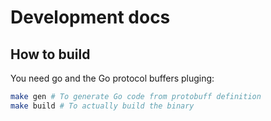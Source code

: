 # Development docs

## How to build

You need go and the Go protocol buffers pluging:

~~~bash
make gen # To generate Go code from protobuff definition
make build # To actually build the binary
~~~

